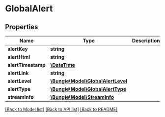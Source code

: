 # GlobalAlert

## Properties
Name | Type | Description | Notes
------------ | ------------- | ------------- | -------------
**alertKey** | **string** |  | [optional] 
**alertHtml** | **string** |  | [optional] 
**alertTimestamp** | [**\DateTime**](\DateTime.md) |  | [optional] 
**alertLink** | **string** |  | [optional] 
**alertLevel** | [**\Bungie\Model\GlobalAlertLevel**](GlobalAlertLevel.md) |  | [optional] 
**alertType** | [**\Bungie\Model\GlobalAlertType**](GlobalAlertType.md) |  | [optional] 
**streamInfo** | [**\Bungie\Model\StreamInfo**](StreamInfo.md) |  | [optional] 

[[Back to Model list]](../README.md#documentation-for-models) [[Back to API list]](../README.md#documentation-for-api-endpoints) [[Back to README]](../README.md)


